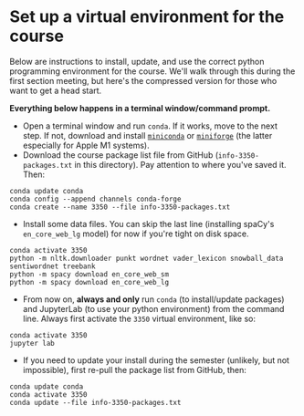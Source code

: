 # Set up a virtual environment for the course

Below are instructions to install, update, and use the correct python programming environment for the course. We'll walk through this during the first section meeting, but here's the compressed version for those who want to get a head start.

**Everything below happens in a terminal window/command prompt.**

  * Open a terminal window and run `conda`. If it works, move to the next step. If not, download and install [`miniconda`](https://docs.conda.io/en/latest/miniconda.html) or [`miniforge`](https://github.com/conda-forge/miniforge) (the latter especially for Apple M1 systems).
  * Download the course package list file from GitHub (`info-3350-packages.txt` in this directory). Pay attention to where you've saved it. Then:


```
conda update conda
conda config --append channels conda-forge
conda create --name 3350 --file info-3350-packages.txt
```

  * Install some data files. You can skip the last line (installing spaCy's `en_core_web_lg` model) for now if you're tight on disk space.

```
conda activate 3350
python -m nltk.downloader punkt wordnet vader_lexicon snowball_data sentiwordnet treebank
python -m spacy download en_core_web_sm
python -m spacy download en_core_web_lg
```

  * From now on, **always and only** run `conda` (to install/update packages) and JupyterLab (to use your python environment) from the command line. Always first activate the `3350` virtual environment, like so:

```
conda activate 3350
jupyter lab
```

* If you need to update your install during the semester (unlikely, but not impossible), first re-pull the package list from GitHub, then:

```
conda update conda
conda activate 3350
conda update --file info-3350-packages.txt
```